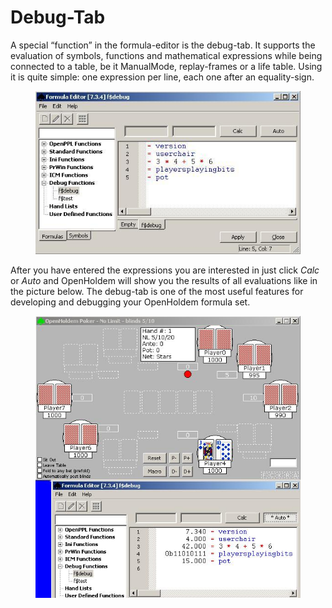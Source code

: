 # Debug-Tab

A special “function” in the formula-editor is the debug-tab. It supports
the evaluation of symbols, functions and mathematical expressions while
being connected to a table, be it ManualMode, replay-frames or a life
table. Using it is quite simple: one expression per line, each one after
an equality-sign.

<figure>
<img src="images/debug_tab.jpg" />
</figure>

After you have entered the expressions you are interested in just click
*Calc* or *Auto* and OpenHoldem will show you the results of all
evaluations like in the picture below. The debug-tab is one of the most
useful features for developing and debugging your OpenHoldem formula
set.

<figure>
<img src="images/debug_tab_auto.jpg" />
</figure>
